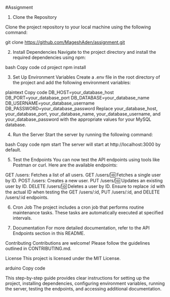 
#Assignment

1. Clone the Repository

Clone the project repository to your local machine using the following command:

git clone https://github.com/MageshAden/assignment.git

2. Install Dependencies
Navigate to the project directory and install the required dependencies using npm:

bash
Copy code
cd project
npm install

3. Set Up Environment Variables
Create a .env file in the root directory of the project and add the following environment variables:

plaintext
Copy code
DB_HOST=your_database_host
DB_PORT=your_database_port
DB_DATABASE=your_database_name
DB_USERNAME=your_database_username
DB_PASSWORD=your_database_password
Replace your_database_host, your_database_port, your_database_name, your_database_username, and your_database_password with the appropriate values for your MySQL database.

4. Run the Server
Start the server by running the following command:

bash
Copy code
npm start
The server will start at http://localhost:3000 by default.

5. Test the Endpoints
You can now test the API endpoints using tools like Postman or curl. Here are the available endpoints:

GET /users: Fetches a list of all users.
GET /users/:id: Fetches a single user by ID.
POST /users: Creates a new user.
PUT /users/:id: Updates an existing user by ID.
DELETE /users/:id: Deletes a user by ID.
Ensure to replace :id with the actual ID when testing the GET /users/:id, PUT /users/:id, and DELETE /users/:id endpoints.

6. Cron Job
The project includes a cron job that performs routine maintenance tasks. These tasks are automatically executed at specified intervals.

7. Documentation
For more detailed documentation, refer to the API Endpoints section in this README.

Contributing
Contributions are welcome! Please follow the guidelines outlined in CONTRIBUTING.md.

License
This project is licensed under the MIT License.

arduino
Copy code

This step-by-step guide provides clear instructions for setting up the project, installing dependencies, configuring environment variables, running the server, testing the endpoints, and accessing additional documentation.





